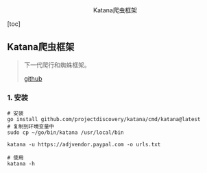 <center>Katana爬虫框架</center>







[toc]









## Katana爬虫框架

> 下一代爬行和蜘蛛框架。
>
> [github](https://github.com/projectdiscovery/katana)











### 1. 安装

```shell
# 安装
go install github.com/projectdiscovery/katana/cmd/katana@latest
# 复制到环境变量中 
sudo cp ~/go/bin/katana /usr/local/bin

katana -u https://adjvendor.paypal.com -o urls.txt

# 使用 
katana -h
```

